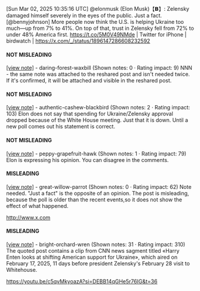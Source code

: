 [Sun Mar 02, 2025 10:35:16 UTC] @elonmusk (Elon Musk)【𝗕】: Zelensky damaged himself severely in the eyes of the public. Just a fact. [@bennyjohnson] More people now think the U.S. is helping Ukraine too much—up from 7% to 41%.  On top of that, trust in Zelensky fell from 72% to under 48% America first.   https://t.co/5M0V49NMde | Twitter for iPhone | birdwatch | https://x.com/_/status/1896147286608232592

#### NOT MISLEADING

[[view note]](https://x.com/i/birdwatch/n/1896211766906175739) - daring-forest-waxbill (Shown notes: 0 · Rating impact: 9)
NNN - the same note was attached to the reshared post and isn't needed twice. If it's confirmed, it will be attached and visible in the reshared post. 

#### NOT MISLEADING

[[view note]](https://x.com/i/birdwatch/n/1896187166193033405) - authentic-cashew-blackbird (Shown notes: 2 · Rating impact: 103)
Elon does not say that spending for Ukraine/Zelensky approval dropped because of the White House meeting. Just that it is down.  Until a new poll comes out his statement is correct.

#### NOT MISLEADING

[[view note]](https://x.com/i/birdwatch/n/1896165409042096474) - peppy-grapefruit-hawk (Shown notes: 1 · Rating impact: 79)
Elon is expressing his opinion. You can disagree in the comments. 

#### MISLEADING

[[view note]](https://x.com/i/birdwatch/n/1896171481643602093) - great-willow-parrot (Shown notes: 0 · Rating impact: 62)
Note needed. "Just a fact" is the opposite of an opinion. The post is misleading, because the poll is older than the recent events,so it does not show the effect of what happened.

http://www.x.com

#### MISLEADING

[[view note]](https://x.com/i/birdwatch/n/1896158813134148083) - bright-orchard-wren (Shown notes: 31 · Rating impact: 310)
The quoted post contains a clip from CNN news sagment titled «Harry Enten looks at shifting American support for Ukraine», which aired on February 17, 2025, 11 days before president Zelensky's February 28 visit to Whitehouse.

https://youtu.be/c5qvMkyoazA?si=DEBB14qGHe5r76IG&t=36
